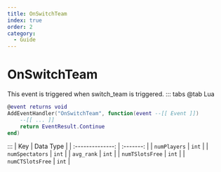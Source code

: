 ```yaml
---
title: OnSwitchTeam
index: true
order: 2
category:
  - Guide
---
```


# OnSwitchTeam
This event is triggered when switch_team is triggered.
::: tabs
@tab Lua
```lua
@event returns void
AddEventHandler("OnSwitchTeam", function(event --[[ Event ]])
    --[[ ... ]]
    return EventResult.Continue
end)
```

:::
|        Key       | Data Type |
| :--------------: | :-------: |
|   `numPlayers`   |   `int`   |
|  `numSpectators` |   `int`   |
|    `avg_rank`    |   `int`   |
|  `numTSlotsFree` |   `int`   |
| `numCTSlotsFree` |   `int`   |
